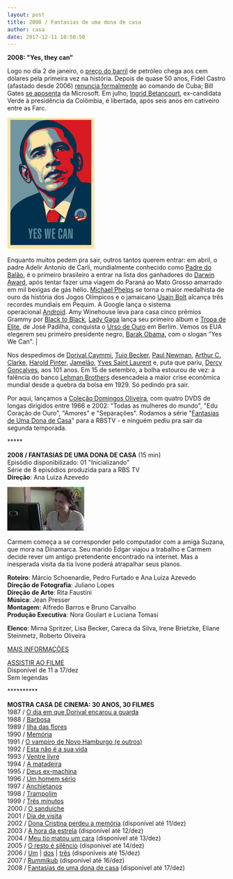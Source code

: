 ```yaml
---
layout: post
title: 2008 / Fantasias de uma dona de casa
author: casa
date: 2017-12-11 10:50:50
---
```

**2008: "Yes, they can"**

Logo no dia 2 de janeiro, o [preço do barril](http://www.nytimes.com/2008/01/02/business/02cnd-oil.html) de petróleo chega aos cem dólares pela primeira vez na história. Depois de quase 50 anos, Fidel Castro (afastado desde 2006) [renuncia formalmente](https://noticias.uol.com.br/ultnot/2008/02/19/ult23u1196.jhtm) ao comando de Cuba; Bill Gates [se aposenta](http://www.bbc.com/portuguese/reporterbbc/story/2008/06/080627_billdespedidamicrosoft_fp.shtml) da Microsoft. Em julho, [Ingrid Betancourt](https://pt.wikipedia.org/wiki/%C3%8Dngrid_Betancourt), ex-candidata Verde à presidência da Colômbia, é libertada, após seis anos em cativeiro entre as Farc.

[![](/uploads/obama1.jpg)](https://www.casacinepoa.com.br/uploads/obama2.jpg)

Enquanto muitos pedem pra sair, outros tantos querem entrar: em abril, o padre Adelir Antonio de Carli, mundialmente conhecido como [Padre do Balão](https://www.youtube.com/watch?v=x91eGfGPRMM), é o primeiro brasileiro a entrar na lista dos ganhadores do [Darwin Award](https://en.wikipedia.org/wiki/Darwin_Awards), após tentar fazer uma viagem do Paraná ao Mato Grosso amarrado em mil bexigas de gás hélio. [Michael Phelps](https://www.youtube.com/watch?v=AVExBUxIcIs) se torna o maior medalhista de ouro da história dos Jogos Olímpicos e o jamaicano [Usain Bolt](https://www.youtube.com/watch?v=93dC0o2aHto) alcança três recordes mundiais em Pequim. A Google lança o sistema operacional [Android](https://www.youtube.com/watch?v=1FJHYqE0RDg). Amy Winehouse leva para casa cinco prêmios Grammy por [Black to Black](https://www.youtube.com/watch?v=0_25S5BgTlg), [Lady Gaga](https://www.youtube.com/watch?v=2Abk1jAONjw) lança seu primeiro álbum e [Tropa de Elite](https://oglobo.globo.com/cultura/tropa-de-elite-fascista-declara-critico-da-variety-3633025), de José Padilha, conquista o [Urso de Ouro](http://g1.globo.com/Noticias/Cinema/0,,MUL301824-7086,00-TROPA+DE+ELITE+GANHA+URSO+DE+OURO+EM+BERLIM.html) em Berlim. Vemos os EUA elegerem seu primeiro presidente negro, [Barak Obama](https://noticias.uol.com.br/ultnot/especial/2008/eleicaoeua/perfil/vencedor.jhtm), com o slogan "Yes We Can". |

Nos despedimos de [Dorival Caymmi](https://www.youtube.com/watch?v=RJWPjpFnCZ0), [Tuio Becker](https://pt.wikipedia.org/wiki/Tuio_Becker), [Paul Newman](https://www.youtube.com/watch?v=FyIBX6pW4aQ), [Arthur C. Clarke](https://en.wikipedia.org/wiki/Arthur_C._Clarke), [Harold Pinter](https://pt.wikipedia.org/wiki/Harold_Pinter), [Jamelão](https://www.youtube.com/watch?v=7GLk1eeom1M), [Yves Saint Laurent](https://en.wikipedia.org/wiki/Yves_Saint_Laurent_(designer)) e, puta que pariu, [Dercy Gonçalves](https://www.youtube.com/watch?v=6HI0WGVN88o), aos 101 anos. Em 15 de setembro, a bolha estourou de vez: a falência do banco [Lehman Brothers](http://www.bbc.com/portuguese/reporterbbc/story/2008/09/080915_lehman_qa_pu.shtml) desencadeia a maior crise econômica mundial desde a quebra da bolsa em 1929. Só pedindo pra sair.

Por aqui, lançamos a [Coleção Domingos Oliveira](https://www.jb.com.br/cultura/noticias/2008/12/16/domingos-oliveira-lanca-longa-e-caixa-de-dvds.html), com quatro DVDS de longas dirigidos entre 1966 e 2002: "Todas as mulheres do mundo", "Edu Coração de Ouro", "Amores" e "Separações". Rodamos a série "[Fantasias de Uma Dona de Casa](http://www.casacinepoa.com.br/os-filmes/realiza%C3%A7%C3%A3o/s%C3%A9ries-de-tv/fantasias-de-uma-dona-de-casa)" para a RBSTV - e ninguém pediu pra sair da segunda temporada.

\*\*\*\**

**2008 / FANTASIAS DE UMA DONA DE CASA** (15 min)\
Episódio disponibilizado: 01 "Inicializando"\
Série de 8 episódios produzida para a RBS TV\
**Direção**: Ana Luiza Azevedo

![](/uploads/fddc01-im_1.jpg)

Carmem começa a se corresponder pelo computador com a amiga Suzana, que mora na Dinamarca. Seu marido Edgar viajou a trabalho e Carmem decide rever um antigo pretendente encontrado na internet. Mas a inesperada visita da tia Ivone poderá atrapalhar seus planos.

**Roteiro**: Márcio Schoenardie, Pedro Furtado e Ana Luiza Azevedo\
**Direção de Fotografia**: Juliano Lopes\
**Direção de Arte**: Rita Faustini\
**Música**: Jean Presser\
**Montagem**: Alfredo Barros e Bruno Carvalho\
**Produção Executiva**: Nora Goulart e Luciana Tomasi

**Elenco**: Mirna Spritzer, Lisa Becker, Careca da Silva, Irene Brietzke, Eliane Steinmetz, Roberto Oliveira

[MAIS INFORMAÇÕES](https://www.casacinepoa.com.br/filmes/fantasias-de-uma-dona-de-casa/)

[A﻿SSISTIR AO FILME](https://vimeo.com/240855811)\
Disponível de 11 a 17/dez\
Sem legendas

\*\*\*\*\*\*\*\*\*\*

**MOSTRA CASA DE CINEMA: 30 ANOS, 30 FILMES**\
1987 / [O dia em que Dorival encarou a guarda](https://www.casacinepoa.com.br/blog/2017-11-20-1986-87-o-dia-em-que-dorival-encarou-a-guarda/)\
1988 / [Barbosa](https://www.casacinepoa.com.br/blog/2017-11-21-1988-barbosa/)[](http://www.casacinepoa.com.br/o-blog/casa-30-anos/1988-barbosa)\
1989 / [Ilha das flores](https://www.casacinepoa.com.br/blog/2017-11-22-1989-ilha-das-flores/)\
1990 / [Memória](https://www.casacinepoa.com.br/blog/2017-11-23-1990-mem%C3%B3ria/)\
1991 / [O vampiro de Novo Hamburgo (e outros)](https://www.casacinepoa.com.br/blog/2017-11-24-1991-o-vampiro-de-novo-hamburgo-e-outros/)\
1992 / [Esta não é a sua vida](https://www.casacinepoa.com.br/blog/2017-11-25-1992-esta-n%C3%A3o-%C3%A9-a-sua-vida/)\
1993 / [Ventre livre](https://www.casacinepoa.com.br/blog/2017-11-26-1993-ventre-livre/)\
1994 / [A matadeira](https://www.casacinepoa.com.br/blog/2017-11-27-1994-a-matadeira/)\
1995 / [Deus ex-machina](https://www.casacinepoa.com.br/blog/2017-11-28-1995-deus-ex-machina/)\
1996 / [Um homem sério](https://www.casacinepoa.com.br/blog/2017-11-29-1996-um-homem-s%C3%A9rio/)\
1997 / [Anchietanos](https://www.casacinepoa.com.br/blog/2017-11-30-1997-anchietanos/)\
1998 / [Trampolim](https://www.casacinepoa.com.br/blog/2017-12-01-1998-trampolim/)\
1999 / [Três minutos](https://www.casacinepoa.com.br/blog/2017-12-02-1999-tr%C3%AAs-minutos/)\
2000 / [O sanduíche](https://www.casacinepoa.com.br/blog/2017-12-03-2000-o-sandu%C3%ADche/)\
2001 / [Dia de visita](https://www.casacinepoa.com.br/blog/2017-12-04-2001-dia-de-visita/)\
2002 / [Dona Cristina perdeu a memória](https://vimeo.com/240478265) (disponível até 11/dez)\
2003 / [A hora da estrela](https://vimeo.com/240483001) (disponível até 12/dez)\
2004 / [Meu tio matou um cara](https://vimeo.com/244319891) (disponível até 13/dez)\
2005 / [O resto é silêncio](https://vimeo.com/239639386) (disponível até 14/dez)\
2006 / [Um](https://vimeo.com/242292428) | [dos](https://vimeo.com/242294379) | [três](https://vimeo.com/242296023) (disponíveis até 15/dez)\
2007 / [Rummikub](https://vimeo.com/240533542) (disponível até 16/dez)\
2008 / [Fantasias de uma dona de casa](https://vimeo.com/240855811) (disponível até 17/dez)